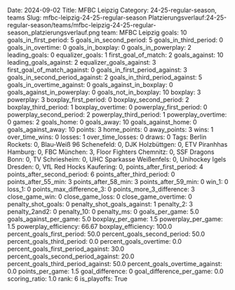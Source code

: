 Date: 2024-09-02
Title: MFBC Leipzig
Category: 24-25-regular-season, teams
Slug: mfbc-leipzig-24-25-regular-season
Platzierungsverlauf:24-25-regular-season/teams/mfbc-leipzig-24-25-regular-season_platzierungsverlauf.png
team: MFBC Leipzig
goals: 10
goals_in_first_period: 5
goals_in_second_period: 5
goals_in_third_period: 0
goals_in_overtime: 0
goals_in_boxplay: 0
goals_in_powerplay: 2
leading_goals: 0
equalizer_goals: 1
first_goal_of_match: 2
goals_against: 10
leading_goals_against: 2
equalizer_goals_against: 3
first_goal_of_match_against: 0
goals_in_first_period_against: 3
goals_in_second_period_against: 2
goals_in_third_period_against: 5
goals_in_overtime_against: 0
goals_against_in_boxplay: 0
goals_against_in_powerplay: 0
goals_not_in_boxplay: 10
boxplay: 3
powerplay: 3
boxplay_first_period: 0
boxplay_second_period: 2
boxplay_third_period: 1
boxplay_overtime: 0
powerplay_first_period: 0
powerplay_second_period: 2
powerplay_third_period: 1
powerplay_overtime: 0
games: 2
goals_home: 0
goals_away: 10
goals_against_home: 0
goals_against_away: 10
points: 3
home_points: 0
away_points: 3
wins: 1
over_time_wins: 0
losses: 1
over_time_losses: 0
draws: 0
Tags:  Berlin Rockets: 0,  Blau-Weiß 96 Schenefeld: 0,  DJK Holzbüttgen: 0,  ETV Piranhhas Hamburg: 0,  FBC München: 3,  Floor Fighters Chemnitz: 0,  SSF Dragons Bonn: 0,  TV Schriesheim: 0,  UHC Sparkasse Weißenfels: 0,  Unihockey Igels Dresden: 0,  VfL Red Hocks Kaufering: 0,
points_after_first_period: 4
points_after_second_period: 6
points_after_third_period: 0
points_after_55_min: 3
points_after_58_min: 3
points_after_59_min: 0
win_1: 0
loss_1: 0
points_max_difference_3: 0
points_more_3_difference: 3
close_game_win: 0
close_game_loss: 0
close_game_overtime: 0
penalty_shot_goals: 0
penalty_shot_goals_against: 1
penalty_2: 3
penalty_2and2: 0
penalty_10: 0
penalty_ms: 0
goals_per_game: 5.0
goals_against_per_game: 5.0
boxplay_per_game: 1.5
powerplay_per_game: 1.5
powerplay_efficiency: 66.67
boxplay_efficiency: 100.0
percent_goals_first_period: 50.0
percent_goals_second_period: 50.0
percent_goals_third_period: 0.0
percent_goals_overtime: 0.0
percent_goals_first_period_against: 30.0
percent_goals_second_period_against: 20.0
percent_goals_third_period_against: 50.0
percent_goals_overtime_against: 0.0
points_per_game: 1.5
goal_difference: 0
goal_difference_per_game: 0.0
scoring_ratio: 1.0
rank: 6
is_playoffs: True
